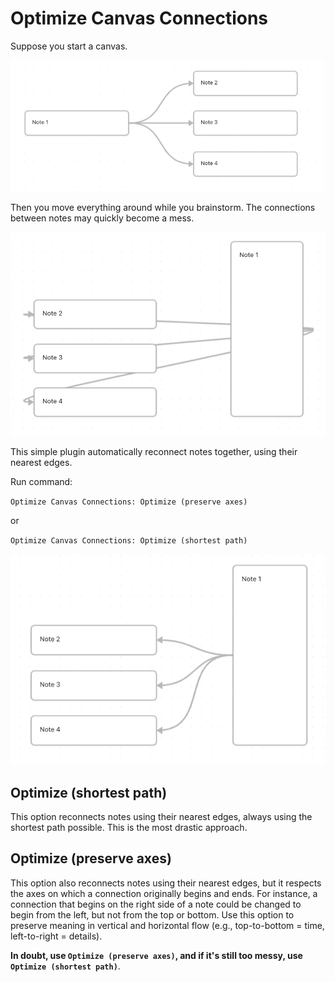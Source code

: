 # Optimize Canvas Connections

Suppose you start a canvas.

![Figure 1](https://github.com/felixchenier/obsidian-optimize-canvas-connections/raw/master/images/fig1.png)

Then you move everything around while you brainstorm. The connections between notes may quickly become a mess.

![Figure 2](https://github.com/felixchenier/obsidian-optimize-canvas-connections/raw/master/images/fig2.png)

This simple plugin automatically reconnect notes together, using their nearest edges.

Run command:

`Optimize Canvas Connections: Optimize (preserve axes)`

or

`Optimize Canvas Connections: Optimize (shortest path)`

![Figure 3](https://github.com/felixchenier/obsidian-optimize-canvas-connections/raw/master/images/fig3.png)


## Optimize (shortest path)

This option reconnects notes using their nearest edges, always using the shortest path possible. This is the most drastic approach.

## Optimize (preserve axes)

This option also reconnects notes using their nearest edges, but it respects the axes on which a connection originally begins and ends. For instance, a connection that begins on the right side of a note could be changed to begin from the left, but not from the top or bottom. Use this option to preserve meaning in vertical and horizontal flow (e.g., top-to-bottom = time, left-to-right = details).

**In doubt, use `Optimize (preserve axes)`, and if it's still too messy, use `Optimize (shortest path)`**.
